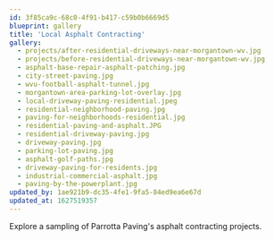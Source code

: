 ```yaml
---
id: 3f85ca9c-68c0-4f91-b417-c59b0b6669d5
blueprint: gallery
title: 'Local Asphalt Contracting'
gallery:
  - projects/after-residential-driveways-near-morgantown-wv.jpg
  - projects/before-residential-driveways-near-morgantown-wv.jpg
  - asphalt-base-repair-asphalt-patching.jpg
  - city-street-paving.jpg
  - wvu-football-asphalt-tunnel.jpg
  - morgantown-area-parking-lot-overlay.jpg
  - local-driveway-paving-residential.jpeg
  - residential-neighborhood-paving.jpg
  - paving-for-neighborhoods-residential.jpg
  - residential-paving-and-asphalt.JPG
  - residential-driveway-paving.jpg
  - driveway-paving.jpg
  - parking-lot-paving.jpg
  - asphalt-golf-paths.jpg
  - driveway-paving-for-residents.jpg
  - industrial-commercial-asphalt.jpg
  - paving-by-the-powerplant.jpg
updated_by: 1ae921b9-dc35-4fe1-9fa5-84ed9ea6e67d
updated_at: 1627519357
---
```

Explore a sampling of Parrotta Paving's asphalt contracting projects.